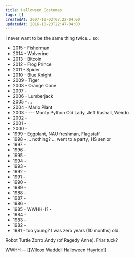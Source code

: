 ```yaml
---
title: Halloween_Costumes
tags: []
createdAt: 2007-10-02T07:22-04:00
updatedAt: 2016-10-23T22:47-04:00
---
```


I never want to be the same thing twice... so:

* 2015 - Fisherman
* 2014 - Wolverine
* 2013 - Bitcoin
* 2012 - Frog Prince
* 2011 - Spider
* 2010 - Blue Knight
* 2009 - Tiger
* 2008 - Orange Cone
* 2007 -
* 2006 - Lumberjack
* 2005 - ... 
* 2004 - Mario Plant
* 2003 -    --- Monty Python Old Lady, Jeff Rushall, Weirdo
* 2002 -
* 2001 -
* 2000 -
* 1999 - Eggplant, NAU freshman, Flagstaff
* 1998 - ... nothing? ... went to a party, HS senior
* 1997 -
* 1996 -
* 1995 - 
* 1994 - 
* 1993 - 
* 1992 - 
* 1991 - 
* 1990 - 
* 1989 - 
* 1988 - 
* 1987 - 
* 1986 - 
* 1985 - WWHH-I? - 
* 1984 - 
* 1983 - 
* 1982 - 
* 1981 - too young? I was zero years (10 months) old.

Robot
Turtle
Zorro
Andy (of Ragedy Anne).
Friar tuck?

WWHH -- [[Wilcox Waddell Halloween Hayride]]


